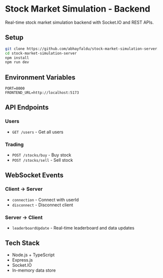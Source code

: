 # Stock Market Simulation - Backend

Real-time stock market simulation backend with Socket.IO and REST APIs.

## Setup

```bash
git clone https://github.com/abhayfaldu/stock-market-simulation-server.git
cd stock-market-simulation-server
npm install
npm run dev
```

## Environment Variables

```env
PORT=8000
FRONTEND_URL=http://localhost:5173
```

## API Endpoints

### Users
- `GET /users` - Get all users

### Trading
- `POST /stocks/buy` - Buy stock
- `POST /stocks/sell` - Sell stock

## WebSocket Events

### Client -> Server
- `connection` - Connect with userId
- `disconnect` - Disconnect client

### Server -> Client
- `leaderboardUpdate` - Real-time leaderboard and data updates

## Tech Stack
- Node.js + TypeScript
- Express.js
- Socket.IO
- In-memory data store
